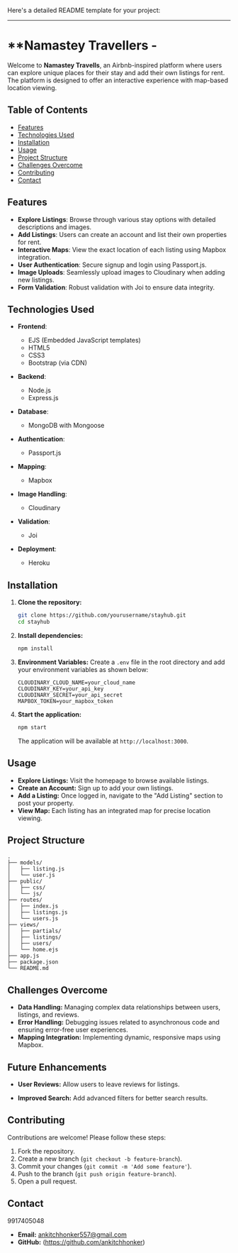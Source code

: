  
Here's a detailed README template for your project:

---

# **Namastey Travellers - 

Welcome to **Namastey Travells**, an Airbnb-inspired platform where users can explore unique places for their stay and add their own listings for rent. The platform is designed to offer an interactive experience with map-based location viewing.

## **Table of Contents**
- [Features](#features)
- [Technologies Used](#technologies-used)
- [Installation](#installation)
- [Usage](#usage)
- [Project Structure](#project-structure)
- [Challenges Overcome](#challenges-overcome)
- [Contributing](#contributing)
- [Contact](#contact)

## **Features**
- **Explore Listings**: Browse through various stay options with detailed descriptions and images.
- **Add Listings**: Users can create an account and list their own properties for rent.
- **Interactive Maps**: View the exact location of each listing using Mapbox integration.
- **User Authentication**: Secure signup and login using Passport.js.
- **Image Uploads**: Seamlessly upload images to Cloudinary when adding new listings.
- **Form Validation**: Robust validation with Joi to ensure data integrity.

## **Technologies Used**
- **Frontend**: 
  - EJS (Embedded JavaScript templates)
  - HTML5
  - CSS3
  - Bootstrap (via CDN)
  
- **Backend**: 
  - Node.js
  - Express.js

- **Database**: 
  - MongoDB with Mongoose
  
- **Authentication**: 
  - Passport.js
  
- **Mapping**: 
  - Mapbox
  
- **Image Handling**: 
  - Cloudinary
  
- **Validation**: 
  - Joi
  
- **Deployment**: 
  - Heroku

## **Installation**
1. **Clone the repository:**
    ```bash
    git clone https://github.com/yourusername/stayhub.git
    cd stayhub
    ```

2. **Install dependencies:**
    ```bash
    npm install
    ```

3. **Environment Variables:**
   Create a `.env` file in the root directory and add your environment variables as shown below:
   ```plaintext
   CLOUDINARY_CLOUD_NAME=your_cloud_name
   CLOUDINARY_KEY=your_api_key
   CLOUDINARY_SECRET=your_api_secret
   MAPBOX_TOKEN=your_mapbox_token
   ```

4. **Start the application:**
    ```bash
    npm start
    ```
   The application will be available at `http://localhost:3000`.

## **Usage**
- **Explore Listings:** Visit the homepage to browse available listings.
- **Create an Account:** Sign up to add your own listings.
- **Add a Listing:** Once logged in, navigate to the "Add Listing" section to post your property.
- **View Map:** Each listing has an integrated map for precise location viewing.

## **Project Structure**
```plaintext
.
├── models/
│   ├── listing.js
│   └── user.js
├── public/
│   ├── css/
│   └── js/
├── routes/
│   ├── index.js
│   ├── listings.js
│   └── users.js
├── views/
│   ├── partials/
│   ├── listings/
│   ├── users/
│   └── home.ejs
├── app.js
├── package.json
└── README.md
```

## **Challenges Overcome**
- **Data Handling:** Managing complex data relationships between users, listings, and reviews.
- **Error Handling:** Debugging issues related to asynchronous code and ensuring error-free user experiences.
- **Mapping Integration:** Implementing dynamic, responsive maps using Mapbox.

## **Future Enhancements**
- **User Reviews:** Allow users to leave reviews for listings.
  
- **Improved Search:** Add advanced filters for better search results.

## **Contributing**
Contributions are welcome! Please follow these steps:
1. Fork the repository.
2. Create a new branch (`git checkout -b feature-branch`).
3. Commit your changes (`git commit -m 'Add some feature'`).
4. Push to the branch (`git push origin feature-branch`).
5. Open a pull request.
 

## **Contact**
9917405048 
- **Email:** ankitchhonker557@gmail.com 
- **GitHub:** (https://github.com/ankitchhonker)
